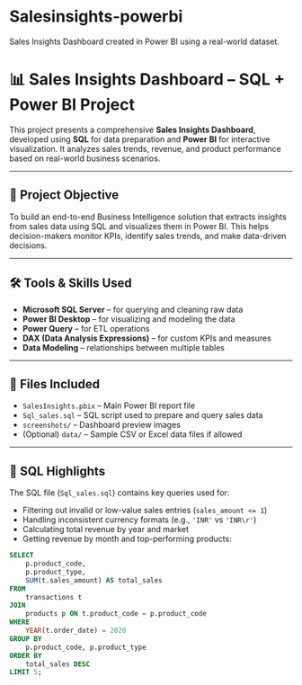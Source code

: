 # Salesinsights-powerbi
Sales Insights Dashboard created in Power BI using a real-world dataset. 
# 📊 Sales Insights Dashboard – SQL + Power BI Project

This project presents a comprehensive **Sales Insights Dashboard**, developed using **SQL** for data preparation and **Power BI** for interactive visualization. It analyzes sales trends, revenue, and product performance based on real-world business scenarios.

---

## 🚀 Project Objective

To build an end-to-end Business Intelligence solution that extracts insights from sales data using SQL and visualizes them in Power BI. This helps decision-makers monitor KPIs, identify sales trends, and make data-driven decisions.

---

## 🛠 Tools & Skills Used

- **Microsoft SQL Server** – for querying and cleaning raw data
- **Power BI Desktop** – for visualizing and modeling the data
- **Power Query** – for ETL operations
- **DAX (Data Analysis Expressions)** – for custom KPIs and measures
- **Data Modeling** – relationships between multiple tables

---

## 📂 Files Included

- `SalesInsights.pbix` – Main Power BI report file
- `Sql_sales.sql` – SQL script used to prepare and query sales data
- `screenshots/` – Dashboard preview images
- (Optional) `data/` – Sample CSV or Excel data files if allowed

---

## 🧾 SQL Highlights

The SQL file (`Sql_sales.sql`) contains key queries used for:

- Filtering out invalid or low-value sales entries (`sales_amount <= 1`)
- Handling inconsistent currency formats (e.g., `'INR'` vs `'INR\r'`)
- Calculating total revenue by year and market
- Getting revenue by month and top-performing products:
```sql
SELECT 
    p.product_code,
    p.product_type,
    SUM(t.sales_amount) AS total_sales
FROM 
    transactions t
JOIN 
    products p ON t.product_code = p.product_code
WHERE 
    YEAR(t.order_date) = 2020
GROUP BY 
    p.product_code, p.product_type
ORDER BY 
    total_sales DESC
LIMIT 5;
